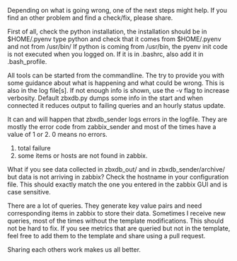 Depending on what is going wrong, one of the next steps might help.
If you find an other problem and find a check/fix, please share.

First of all, check the python installation, the installation should be in $HOME/.pyenv
type python and check that it comes from $HOME/.pyenv and not from /usr/bin/
If python is coming from /usr/bin, the pyenv init code is not executed when you logged on. If it is in
.bashrc, also add it in .bash_profile.

All tools can be started from the commandline. The try to provide you with some
guidance about what is happening and what could be wrong. This is also in the
log file[s]. If not enough info is shown, use the -v flag to increase
verbosity. Default zbxdb.py dumps some info in the start and when connected it
reduces output to failing queries and an hourly status update.

It can and will happen that zbxdb_sender logs errors in the logfile. They are mostly the error code from zabbix_sender and most of the times have a value of 1 or 2. 0 means no errors.
1) total failure
2) some items or hosts are not found in zabbix.

What if you see data collected in zbxdb_out/ and in zbxdb_sender/archive/ but data is not arriving in zabbix?
Check the hostname in your configuration file. This should exactly match the one you entered in the zabbix GUI and is case sensitive.

There are a lot of queries. They generate key value pairs and need corresponding items in zabbix to store their data. Sometimes I receive new queries, most of the times without the template modifications. This should not be hard to fix. If you see metrics that are queried but not in the template, feel free to add them to the template and share using a pull request.

Sharing each others work makes us all better.
